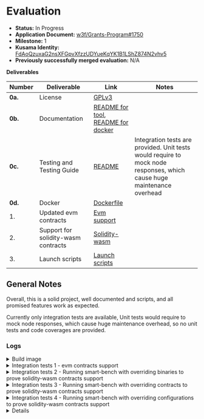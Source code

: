 # Evaluation

- **Status:** In Progress
- **Application Document:** [w3f/Grants-Program#1750](https://github.com/w3f/Grants-Program/blob/master/applications/contracts-tool.md)
- **Milestone:** 1
- **Kusama Identity:** [FdAoQzuxaG2nsXFGpvXfzzUDYueKqYK1B1LShZ874N2vhv5](https://sub.id/FdAoQzuxaG2nsXFGpvXfzzUDYueKqYK1B1LShZ874N2vhv5)
- **Previously successfully merged evaluation:** N/A

**Deliverables**

| Number | Deliverable | Link | Notes |
| ------------- | ------------- | ------------- |------------- |
| **0a.** | License | [GPLv3](https://github.com/paritytech/smart-bench/blob/master/LICENSE) ||
| **0b.** | Documentation | [README for tool](https://github.com/paritytech/smart-bench/blob/master/README.md), [README for docker](https://github.com/paritytech/smart-bench/blob/master/launch/README.md) ||
| **0c.** | Testing and Testing Guide | [README](https://github.com/paritytech/smart-bench/blob/master/README.md) |Integration tests are provided. Unit tests would require to mock node responses, which cause huge maintenance overhead|
| **0d.** | Docker | [Dockerfile](https://github.com/paritytech/smart-bench/blob/master/launch/smart_bench.Dockerfile) ||
| 1. | Updated evm contracts | [Evm support](https://github.com/paritytech/smart-bench/tree/master/src/evm) ||
| 2. | Support for solidity-wasm contracts | [Solidity-wasm](https://github.com/paritytech/smart-bench/tree/master/src/wasm) ||
| 3. | Launch scripts | [Launch scripts](https://github.com/paritytech/smart-bench/tree/master/launch) ||

## General Notes

Overall, this is a solid project, well documented and scripts, and all promised features work as expected. 

Currently only integration tests are available, Unit tests would require to mock node responses, which cause huge maintenance overhead, so no unit tests and code coverages are provided.

### Logs

<details>

<summary>Build image </summary>

```bash
[polkadot-parachain] already exists
[polkadot] already exists
[zombienet] already exists
[moonbeam] already exists
[+] Building 1.0s (17/17) FINISHED                                                                                                                                                                  docker:default
 => [internal] load build definition from smart_bench.Dockerfile                                                                                                                                              0.1s
 => => transferring dockerfile: 1.26kB                                                                                                                                                                        0.0s
 => [internal] load .dockerignore                                                                                                                                                                             0.0s
 => => transferring context: 2B                                                                                                                                                                               0.0s
 => [internal] load metadata for docker.io/library/ubuntu:20.04                                                                                                                                               0.8s
 => [internal] load metadata for docker.io/paritytech/ci-linux:production                                                                                                                                     0.8s
 => [builder 1/4] FROM docker.io/paritytech/ci-linux:production@sha256:dc9abf9e877c5bad94828245406dac8a186530e1ad6a1b5f2072e5e19e1f64b4                                                                       0.0s
 => [internal] load build context                                                                                                                                                                             0.0s
 => => transferring context: 5.05kB                                                                                                                                                                           0.0s
 => [stage-1 1/7] FROM docker.io/library/ubuntu:20.04@sha256:c9820a44b950956a790c354700c1166a7ec648bc0d215fa438d3a339812f1d01                                                                                 0.0s
 => CACHED [stage-1 2/7] RUN apt-get update         && DEBIAN_FRONTEND=noninteractive apt-get install --no-install-recommends -y    libssl1.1=1.1.1f-1ubuntu2.19    netcat=1.206-1ubuntu1         && apt-get  0.0s
 => CACHED [builder 2/4] COPY . /smart-bench                                                                                                                                                                  0.0s
 => CACHED [builder 3/4] WORKDIR /smart-bench                                                                                                                                                                 0.0s
 => CACHED [builder 4/4] RUN cargo install --root /usr/local/ --locked --path .  && cargo clean  && rm -rf /usr/local/cargo/registry  && rm -rf /usr/local/cargo/git                                          0.0s
 => CACHED [stage-1 3/7] COPY --from=builder /usr/local/bin/smart-bench /usr/local/bin                                                                                                                        0.0s
 => CACHED [stage-1 4/7] COPY launch/bin/* /usr/local/smart-bench/bin/                                                                                                                                        0.0s
 => CACHED [stage-1 5/7] COPY launch/../contracts /usr/local/smart-bench/contracts                                                                                                                            0.0s
 => CACHED [stage-1 6/7] COPY launch/configs/* /usr/local/smart-bench/config/                                                                                                                                 0.0s
 => CACHED [stage-1 7/7] COPY launch/entrypoint.sh /entrypoint.sh                                                                                                                                             0.0s
 => exporting to image                                                                                                                                                                                        0.0s
 => => exporting layers                                                                                                                                                                                       0.0s
 => => writing image sha256:3e650fbed8c435a70e4225fdc90c5b781b47bf4c6d8385af00980e5532047836                                                                                                                  0.0s
 => => naming to docker.io/library/smart-bench:latest                                                                                                                                                         0.0s

```

</details>

<details>

<summary>Integration tests 1 - evm contracts support</summary>

```bash

+ docker run --rm -it --init smart-bench:latest evm erc20 --instance-count 1 --call-count 10
(node:14) ExperimentalWarning: The Fetch API is an experimental feature. This feature could change at any time
(Use `zombienet --trace-warnings ...` to show where the warning was created)
Preparing BenchERC20...5KiB
Instantiated 1 BenchERC20 contracts
Submitted 10 total contract calls

0001: PoV Size=0015KiB(000%) Weight RefTime=0000033ms(006%) Weight ProofSize=0109KiB(002%) Witness=0006KiB Block=0009KiB NumExtrinsics=0005
0002: PoV Size=0020KiB(000%) Weight RefTime=0000006ms(001%) Weight ProofSize=0109KiB(002%) Witness=0017KiB Block=0003KiB NumExtrinsics=0004
0003: PoV Size=0023KiB(000%) Weight RefTime=0000015ms(003%) Weight ProofSize=0109KiB(002%) Witness=0016KiB Block=0006KiB NumExtrinsics=0014

```

</details>

<details>

<summary>Integration tests 2 - Running smart-bench with overriding binaries to prove solidity-wasm contracts support</summary>

```bash

(node:16) ExperimentalWarning: The Fetch API is an experimental feature. This feature could change at any time
(Use `zombienet --trace-warnings ...` to show where the warning was created)
Preparing BenchERC20...70KiB
Instantiated 1 BenchERC20 contracts
Submitted 10 total contract calls

0001: PoV Size=0072KiB(002%) Weight RefTime=0000018ms(003%) Weight ProofSize=0020KiB(000%) Witness=0003KiB Block=0069KiB NumExtrinsics=0003
0002: PoV Size=0008KiB(000%) Weight RefTime=0000008ms(001%) Weight ProofSize=0003KiB(000%) Witness=0005KiB Block=0003KiB NumExtrinsics=0002
0003: PoV Size=0080KiB(003%) Weight RefTime=0000051ms(010%) Weight ProofSize=0847KiB(016%) Witness=0075KiB Block=0005KiB NumExtrinsics=0012

```

</details>


<details>

<summary>Integration tests 3 - Running smart-bench with overriding contracts to prove solidity-wasm contracts support</summary>

```bash

+ docker run --rm -it --init -v /root/w3f/smart-bench/contracts:/usr/local/smart-bench/contracts smart-bench:latest sol-wasm erc20 --instance-count 1 --call-count 10
(node:18) ExperimentalWarning: The Fetch API is an experimental feature. This feature could change at any time
(Use `zombienet --trace-warnings ...` to show where the warning was created)
Preparing BenchERC20...70KiB
Instantiated 1 BenchERC20 contracts
Submitted 10 total contract calls

0001: PoV Size=0072KiB(002%) Weight RefTime=0000018ms(003%) Weight ProofSize=0020KiB(000%) Witness=0003KiB Block=0069KiB NumExtrinsics=0003
0002: PoV Size=0008KiB(000%) Weight RefTime=0000008ms(001%) Weight ProofSize=0003KiB(000%) Witness=0005KiB Block=0003KiB NumExtrinsics=0002
0003: PoV Size=0080KiB(003%) Weight RefTime=0000051ms(010%) Weight ProofSize=0847KiB(016%) Witness=0075KiB Block=0005KiB NumExtrinsics=0012

```

</details>

<details>


<summary>Integration tests 4 - Running smart-bench with overriding configurations to prove solidity-wasm contracts support</summary>

```bash

+ docker run --rm -it --init -v /root/w3f/smart-bench/launch/configs:/usr/local/smart-bench/config smart-bench:latest sol-wasm erc20 --instance-count 1 --call-count 10
(node:16) ExperimentalWarning: The Fetch API is an experimental feature. This feature could change at any time
(Use `zombienet --trace-warnings ...` to show where the warning was created)
Preparing BenchERC20...70KiB
Instantiated 1 BenchERC20 contracts
Submitted 10 total contract calls

0001: PoV Size=0072KiB(002%) Weight RefTime=0000018ms(003%) Weight ProofSize=0020KiB(000%) Witness=0003KiB Block=0069KiB NumExtrinsics=0003
0002: PoV Size=0008KiB(000%) Weight RefTime=0000008ms(001%) Weight ProofSize=0003KiB(000%) Witness=0005KiB Block=0003KiB NumExtrinsics=0002
0003: PoV Size=0080KiB(003%) Weight RefTime=0000051ms(010%) Weight ProofSize=0847KiB(016%) Witness=0074KiB Block=0005KiB NumExtrinsics=0012

```

</details>

<details>